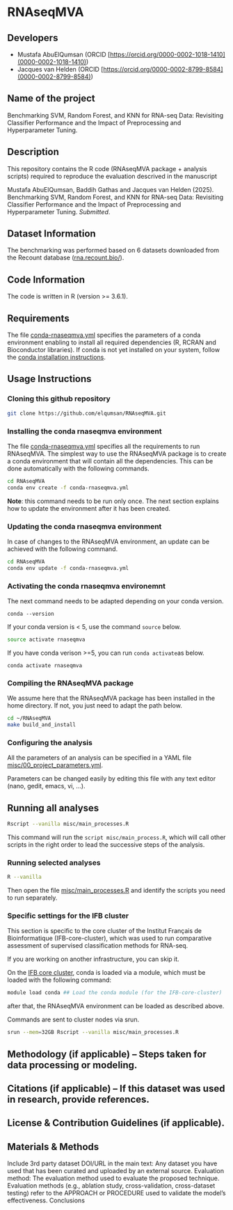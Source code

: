 # RNAseqMVA

## Developers

- Mustafa AbuElQumsan (ORCID [https://orcid.org/0000-0002-1018-1410](0000-0002-1018-1410)) 
- Jacques van Helden (ORCID [https://orcid.org/0000-0002-8799-8584](0000-0002-8799-8584))

## Name of the project

Benchmarking SVM, Random Forest, and KNN for RNA-seq Data: Revisiting Classifier Performance and the Impact of Preprocessing and Hyperparameter Tuning.

## Description

This repository contains the R code (RNAseqMVA package + analysis scripts) required to reproduce the evaluation descrived in the manuscript

Mustafa AbuElQumsan, Baddih Gathas and Jacques van Helden (2025). Benchmarking SVM, Random Forest, and KNN for RNA-seq Data: Revisiting Classifier Performance and the Impact of Preprocessing and Hyperparameter Tuning. _Submitted_. 

## Dataset Information

The benchmarking was performed based on 6 datasets downloaded from the Recount database ([rna.recount.bio/](https://rna.recount.bio/)). 

## Code Information

The code is written in R (version >= 3.6.1). 

## Requirements

The file [conda-rnaseqmva.yml](conda-rnaseqmva.yml) specifies the parameters of a conda environment enabling to install all required dependencies (R, RCRAN and Bioconductor libraries).
If conda is not yet installed on your system, follow the [conda installation instructions](https://docs.conda.io/projects/conda/en/latest/user-guide/install/). 

## Usage Instructions

### Cloning this github repository

```bash
git clone https://github.com/elqumsan/RNAseqMVA.git
```

### Installing the conda rnaseqmva environment

The file [conda-rnaseqmva.yml](conda-rnaseqmva.yml) specifies all the requirements to run RNAseqMVA. The simplest way to use the RNAseqMVA package is to create a conda environment that will contain all the dependencies. This can be done automatically with the following commands. 

```bash
cd RNAseqMVA
conda env create -f conda-rnaseqmva.yml
```

__Note__: this command needs to be run only once. The next section explains how to update the environment after it has been created. 

### Updating the conda rnaseqmva environment

In case of changes to the RNAseqMVA environment, an update can be
achieved with the following command. 

```bash
cd RNAseqMVA
conda env update -f conda-rnaseqmva.yml
```

### Activating the conda rnaseqmva environemnt

The next command needs to be adapted depending on your conda version. 

```
conda --version
```

If your conda version is < 5, use the command `source` below.

```bash
source activate rnaseqmva
```

If you have conda verison >=5, you can run `conda activate`as below.

```
conda activate rnaseqmva
```


### Compiling the RNAseqMVA package

We assume here that the RNAseqMVA package has been installed in the
home directory. If not, you just need to adapt the path below.

```bash
cd ~/RNAseqMVA
make build_and_install
```

### Configuring the analysis

All the parameters of an analysis can be specified in a YAML file [misc/00_project_parameters.yml](misc/00_project_parameters.yml). 

Parameters can be changed easily by editing this file with any text editor (nano, gedit, emacs, vi, ...).

## Running all analyses

```bash
Rscript --vanilla misc/main_processes.R
```
This command will run the `script misc/main_process.R`, which will call other scripts in the right order to lead the successive steps of the analysis. 


### Running selected analyses

```bash
R --vanilla
```

Then open the file [misc/main_processes.R](misc/main_processes.R) and identify the scripts you need to run separately.

### Specific settings for the IFB cluster 

This section is specific to the core cluster of the Institut Français de Bioinformatique (IFB-core-cluster), which was used to run comparative assessment of supervised classification methods for RNA-seq.

If you are working on another infrastructure, you can skip it. 

On the [IFB core cluster](https://www.france-bioinformatique.fr/cluster), conda is loaded via a module, which must be loaded with the following command: 

```bash
module load conda ## Load the conda module (for the IFB-core-cluster)
```

after that, the RNAseqMVA environment can be loaded as described above. 

Commands are sent to cluster nodes via srun. 

```bash
srun --mem=32GB Rscript --vanilla misc/main_processes.R
```


## Methodology (if applicable) – Steps taken for data processing or modeling.

## Citations (if applicable) – If this dataset was used in research, provide references.

## License & Contribution Guidelines (if applicable).

## Materials & Methods

Include 3rd party dataset DOI/URL in the main text: Any dataset you have used that has been curated and uploaded by an external source.
Evaluation method: The evaluation method used to evaluate the proposed technique. Evaluation methods (e.g., ablation study, cross-validation, cross-dataset testing) refer to the APPROACH or PROCEDURE used to validate the model’s effectiveness.
Conclusions


